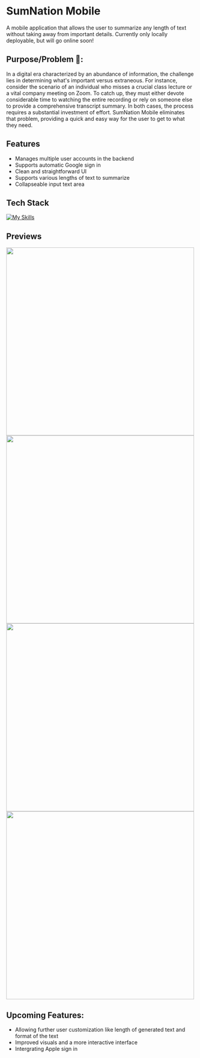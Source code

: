 
# SumNation Mobile

A mobile application that allows the user to summarize any length of text without taking away from important details. Currently only locally deployable, but will go online soon!


## Purpose/Problem 🤔:
In a digital era characterized by an abundance of information, the challenge lies in determining what's important versus extraneous. For instance, consider the scenario of an individual who misses a crucial class lecture or a vital company meeting on Zoom. To catch up, they must either devote considerable time to watching the entire recording or rely on someone else to provide a comprehensive transcript summary. In both cases, the process requires a substantial investment of effort. SumNation Mobile eliminates that problem, providing a quick and easy way for the user to get to what they need.


## Features

- Manages multiple user accounts in the backend
- Supports automatic Google sign in
- Clean and straightforward UI
- Supports various lengths of text to summarize
- Collapseable input text area

## Tech Stack
[![My Skills](https://skillicons.dev/icons?i=androidstudio,cpp,dart,firebase,flutter,git,postman,vscode)](https://skillicons.dev)

## Previews

<img src="https://github.com/xai9440/SumNationMobile/assets/110495700/105fc228-de3b-49c0-a65b-a907d24b7758" width="500">
<img src="https://github.com/xai9440/SumNationMobile/assets/110495700/5abf6157-976b-4ee3-967d-2d5450726340" width="500">
<img src="https://github.com/xai9440/SumNationMobile/assets/110495700/ede9ca37-a7a6-44fe-b942-0b59d9a86246" width="500">
<img src="https://github.com/xai9440/SumNationMobile/assets/110495700/c7648b4e-24d4-4be4-b672-6a0576f4ee4f" width="500">

## Upcoming Features:
- Allowing further user customization like length of generated text and format of the text
- Improved visuals and a more interactive interface
- Intergrating Apple sign in


